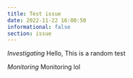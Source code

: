 ```yaml
---
title: Test issue
date: 2022-11-22 16:00:50
informational: false
section: issue
---
```


*Investigating*
Hello, This is a random test

*Monitoring*
Monitoring lol